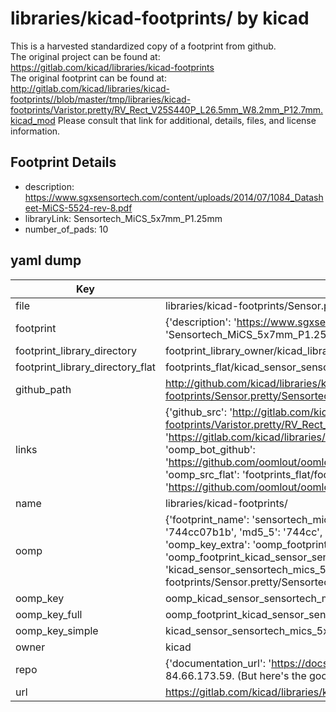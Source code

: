 # libraries/kicad-footprints/ by kicad  
This is a harvested standardized copy of a footprint from github.  
The original project can be found at:  
https://gitlab.com/kicad/libraries/kicad-footprints  
The original footprint can be found at:
http://gitlab.com/kicad/libraries/kicad-footprints//blob/master/tmp/libraries/kicad-footprints/Varistor.pretty/RV_Rect_V25S440P_L26.5mm_W8.2mm_P12.7mm.kicad_mod
Please consult that link for additional, details, files, and license information.  
## Footprint Details
* description: https://www.sgxsensortech.com/content/uploads/2014/07/1084_Datasheet-MiCS-5524-rev-8.pdf  
* libraryLink: Sensortech_MiCS_5x7mm_P1.25mm  
* number_of_pads: 10  
## yaml dump  
| Key | Value |  
| --- | --- |  
| file | libraries/kicad-footprints/Sensor.pretty/Sensortech_MiCS_5x7mm_P1.25mm.kicad_mod |  
| footprint | {'description': 'https://www.sgxsensortech.com/content/uploads/2014/07/1084_Datasheet-MiCS-5524-rev-8.pdf', 'libraryLink': 'Sensortech_MiCS_5x7mm_P1.25mm', 'number_of_pads': 10} |  
| footprint_library_directory | footprint_library_owner/kicad_libraries/kicad-footprints/ |  
| footprint_library_directory_flat | footprints_flat/kicad_sensor_sensortech_mics_5x7mm_p1_25mm/working |  
| github_path | http://github.com/kicad/libraries/kicad-footprints//blob/master/tmp/libraries/kicad-footprints/Sensor.pretty/Sensortech_MiCS_5x7mm_P1.25mm.kicad_mod |  
| links | {'github_src': 'http://gitlab.com/kicad/libraries/kicad-footprints//blob/master/tmp/libraries/kicad-footprints/Varistor.pretty/RV_Rect_V25S440P_L26.5mm_W8.2mm_P12.7mm.kicad_mod', 'github_src_repo': 'https://gitlab.com/kicad/libraries/kicad-footprints', 'oomp_bot': 'footprints/kicad_sensor_sensortech_mics_5x7mm_p1_25mm/working', 'oomp_bot_github': 'https://github.com/oomlout/oomlout_oomp_footprint_bot/tree/main/footprints/kicad_sensor_sensortech_mics_5x7mm_p1_25mm/working', 'oomp_src_flat': 'footprints_flat/footprints_flat/kicad_sensor_sensortech_mics_5x7mm_p1_25mm/working', 'oomp_src_flat_github': 'https://github.com/oomlout/oomlout_oomp_footprint_src/tree/main/footprints_flat/kicad_sensor_sensortech_mics_5x7mm_p1_25mm/working'} |  
| name | libraries/kicad-footprints/ |  
| oomp | {'footprint_name': 'sensortech_mics_5x7mm_p1_25mm', 'library_name': 'sensor', 'md5': '744cc07b1b5ba7ea6a8fe076e900c156', 'md5_10': '744cc07b1b', 'md5_5': '744cc', 'md5_6': '744cc0', 'oomp_key': 'oomp_kicad_sensor_sensortech_mics_5x7mm_p1_25mm', 'oomp_key_extra': 'oomp_footprint_kicad_sensor_sensortech_mics_5x7mm_p1_25mm', 'oomp_key_full': 'oomp_footprint_kicad_sensor_sensortech_mics_5x7mm_p1_25mm_744cc0', 'oomp_key_simple': 'kicad_sensor_sensortech_mics_5x7mm_p1_25mm', 'original_filename': 'libraries/kicad-footprints/Sensor.pretty/Sensortech_MiCS_5x7mm_P1.25mm.kicad_mod', 'owner_name': 'kicad'} |  
| oomp_key | oomp_kicad_sensor_sensortech_mics_5x7mm_p1_25mm |  
| oomp_key_full | oomp_footprint_kicad_sensor_sensortech_mics_5x7mm_p1_25mm |  
| oomp_key_simple | kicad_sensor_sensortech_mics_5x7mm_p1_25mm |  
| owner | kicad |  
| repo | {'documentation_url': 'https://docs.github.com/rest/overview/resources-in-the-rest-api#rate-limiting', 'message': "API rate limit exceeded for 84.66.173.59. (But here's the good news: Authenticated requests get a higher rate limit. Check out the documentation for more details.)"} |  
| url | https://gitlab.com/kicad/libraries/kicad-footprints |  


